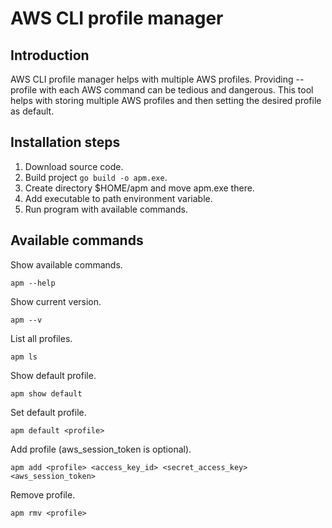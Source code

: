 # AWS CLI profile manager

## Introduction

AWS CLI profile manager helps with multiple AWS profiles. Providing --profile with each AWS command can be tedious and dangerous. This tool helps with storing multiple AWS profiles and then setting the desired profile as default.

## Installation steps

1. Download source code.
2. Build project ```go build -o apm.exe```.
3. Create directory $HOME/apm and move apm.exe there.
4. Add executable to path environment variable.
5. Run program with available commands.

## Available commands

Show available commands.
```
apm --help
```

Show current version.
```
apm --v
```

List all profiles.
```
apm ls
```

Show default profile.
```
apm show default
```

Set default profile.
```
apm default <profile>
```

Add profile (aws_session_token is optional).
```
apm add <profile> <access_key_id> <secret_access_key> <aws_session_token>
```

Remove profile.
```
apm rmv <profile>
```